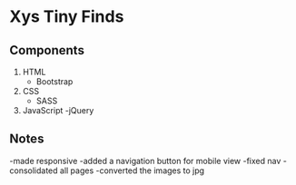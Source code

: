 # Xys Tiny Finds

## Components

1. HTML
   - Bootstrap
2. CSS
   - SASS
3. JavaScript
   -jQuery

## Notes

-made responsive
-added a navigation button for mobile view
-fixed nav
-consolidated all pages
-converted the images to jpg
